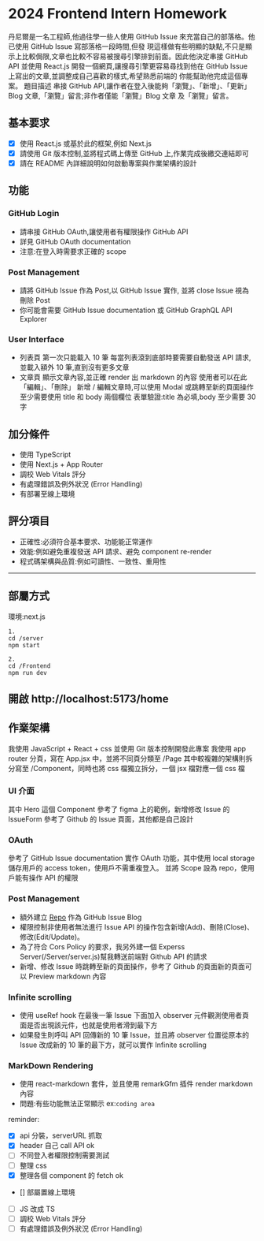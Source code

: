 # 2024 Frontend Intern Homework

丹尼爾是一名工程師,他過往學一些人使用 GitHub Issue 來充當自己的部落格。他已使用 GitHub Issue 寫部落格一段時間,但發
現這樣做有些明顯的缺點,不只是顯示上比較侷限,文章也比較不容易被搜尋引擎排到前面。因此他決定串接 GitHub API 並使用
React.js 開發一個網頁,讓搜尋引擎更容易尋找到他在 GitHub Issue 上寫出的文章,並調整成自己喜歡的樣式,希望熟悉前端的
你能幫助他完成這個專案。
題目描述
串接 GitHub API,讓作者在登入後能夠「瀏覽」、「新增」、「更新」Blog 文章,「瀏覽」留言;非作者僅能「瀏覽」Blog 文章
及「瀏覽」留言。

## 基本要求

- [x] 使用 React.js 或基於此的框架,例如 Next.js
- [x] 請使用 Git 版本控制,並將程式碼上傳至 GitHub 上,作業完成後繳交連結即可
- [x] 請在 README 內詳細說明如何啟動專案與作業架構的設計

## 功能

### GitHub Login

- 請串接 GitHub OAuth,讓使用者有權限操作 GitHub API
- 詳見 GitHub OAuth documentation
- 注意:在登入時需要求正確的 scope

### Post Management

- 請將 GitHub Issue 作為 Post,以 GitHub Issue 實作, 並將 close Issue 視為刪除 Post
- 你可能會需要 GitHub Issue documentation 或 GitHub GraphQL API Explorer

### User Interface

- 列表頁
  第一次只能載入 10 筆
  每當列表滾到底部時要需要自動發送 API 請求,並載入額外 10 筆,直到沒有更多文章
- 文章頁
  顯示文章內容,並正確 render 出 markdown 的內容
  使用者可以在此「編輯」、「刪除」
  新增 / 編輯文章時,可以使用 Modal 或跳轉至新的頁面操作
  至少需要使用 title 和 body 兩個欄位
  表單驗證:title 為必填,body 至少需要 30 字

## 加分條件

- 使用 TypeScript
- 使用 Next.js + App Router
- 調校 Web Vitals 評分
- 有處理錯誤及例外狀況 (Error Handling)
- 有部署至線上環境

## 評分項目

- 正確性:必須符合基本要求、功能能正常運作
- 效能:例如避免重複發送 API 請求、避免 component re-render
- 程式碼架構與品質:例如可讀性、一致性、重用性

---

## 部屬方式

環境:next.js

```
1.
cd /server
npm start
```

```
2.
cd /Frontend
npm run dev
```

## 開啟 http://localhost:5173/home

## 作業架構

我使用 JavaScript + React + css 並使用 Git 版本控制開發此專案
我使用 app router 分頁，寫在 App.jsx 中，並將不同頁分類至 /Page
其中較複雜的架構則拆分寫至 /Component，同時也將 css 檔獨立拆分，一個 jsx 檔對應一個 css 檔

### UI 介面

其中 Hero 這個 Component 參考了 figma 上的範例，新增修改 Issue 的 IssueForm 參考了 Github 的 Issue 頁面，其他都是自己設計

### OAuth

參考了 GitHub Issue documentation 實作 OAuth 功能，其中使用 local storage 儲存用戶的 access token，使用戶不需重複登入。
並將 Scope 設為 repo，使用戶能有操作 API 的權限

### Post Management

- 額外建立 [Repo](https://github.com/pizza6inch/Github-Blog) 作為 GitHub Issue Blog
- 權限控制非使用者無法進行 Issue API 的操作包含新增(Add)、刪除(Close)、修改(Edit/Update)。
- 為了符合 Cors Policy 的要求，我另外建一個 Experss Server(/Server/server.js)幫我轉送前端對 Github API 的請求
- 新增、修改 Issue 時跳轉至新的頁面操作，參考了 Github 的頁面新的頁面可以 Preview markdown 內容

### Infinite scrolling

- 使用 useRef hook 在最後一筆 Issue 下面加入 observer 元件觀測使用者頁面是否出現該元件，也就是使用者滑到最下方
- 如果發生則呼叫 API 回傳新的 10 筆 Issue，並且將 observer 位置從原本的 Issue 改成新的 10 筆的最下方，就可以實作 Infinite scrolling

### MarkDown Rendering

- 使用 react-markdown 套件，並且使用 remarkGfm 插件 render markdown 內容
- 問題:有些功能無法正常顯示 ex:`coding area `

reminder:

- [x] api 分裝，serverURL 抓取
- [x] header 自己 call API ok
- [ ] 不同登入者權限控制需要測試 
- [ ] 整理 css
- [x] 整理各個 component 的 fetch ok
- [] 部屬置線上環境
- [ ] JS 改成 TS
- [ ] 調校 Web Vitals 評分
- [ ] 有處理錯誤及例外狀況 (Error Handling)
